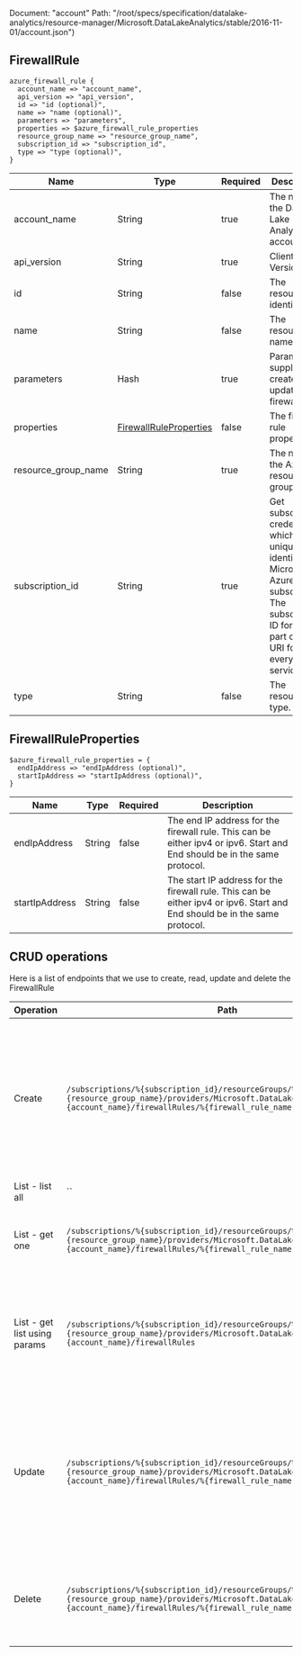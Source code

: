 Document: "account"
Path: "/root/specs/specification/datalake-analytics/resource-manager/Microsoft.DataLakeAnalytics/stable/2016-11-01/account.json")

## FirewallRule

```puppet
azure_firewall_rule {
  account_name => "account_name",
  api_version => "api_version",
  id => "id (optional)",
  name => "name (optional)",
  parameters => "parameters",
  properties => $azure_firewall_rule_properties
  resource_group_name => "resource_group_name",
  subscription_id => "subscription_id",
  type => "type (optional)",
}
```

| Name        | Type           | Required       | Description       |
| ------------- | ------------- | ------------- | ------------- |
|account_name | String | true | The name of the Data Lake Analytics account. |
|api_version | String | true | Client Api Version. |
|id | String | false | The resource identifier. |
|name | String | false | The resource name. |
|parameters | Hash | true | Parameters supplied to create or update the firewall rule. |
|properties | [FirewallRuleProperties](#firewallruleproperties) | false | The firewall rule properties. |
|resource_group_name | String | true | The name of the Azure resource group. |
|subscription_id | String | true | Get subscription credentials which uniquely identify Microsoft Azure subscription. The subscription ID forms part of the URI for every service call. |
|type | String | false | The resource type. |
        
## FirewallRuleProperties

```puppet
$azure_firewall_rule_properties = {
  endIpAddress => "endIpAddress (optional)",
  startIpAddress => "startIpAddress (optional)",
}
```

| Name        | Type           | Required       | Description       |
| ------------- | ------------- | ------------- | ------------- |
|endIpAddress | String | false | The end IP address for the firewall rule. This can be either ipv4 or ipv6. Start and End should be in the same protocol. |
|startIpAddress | String | false | The start IP address for the firewall rule. This can be either ipv4 or ipv6. Start and End should be in the same protocol. |



## CRUD operations

Here is a list of endpoints that we use to create, read, update and delete the FirewallRule

| Operation | Path | Verb | Description | OperationID |
| ------------- | ------------- | ------------- | ------------- | ------------- |
|Create|`/subscriptions/%{subscription_id}/resourceGroups/%{resource_group_name}/providers/Microsoft.DataLakeAnalytics/accounts/%{account_name}/firewallRules/%{firewall_rule_name}`|Put|Creates or updates the specified firewall rule. During update, the firewall rule with the specified name will be replaced with this new firewall rule.|FirewallRules_CreateOrUpdate|
|List - list all|``||||
|List - get one|`/subscriptions/%{subscription_id}/resourceGroups/%{resource_group_name}/providers/Microsoft.DataLakeAnalytics/accounts/%{account_name}/firewallRules/%{firewall_rule_name}`|Get|Gets the specified Data Lake Analytics firewall rule.|FirewallRules_Get|
|List - get list using params|`/subscriptions/%{subscription_id}/resourceGroups/%{resource_group_name}/providers/Microsoft.DataLakeAnalytics/accounts/%{account_name}/firewallRules`|Get|Lists the Data Lake Analytics firewall rules within the specified Data Lake Analytics account.|FirewallRules_ListByAccount|
|Update|`/subscriptions/%{subscription_id}/resourceGroups/%{resource_group_name}/providers/Microsoft.DataLakeAnalytics/accounts/%{account_name}/firewallRules/%{firewall_rule_name}`|Put|Creates or updates the specified firewall rule. During update, the firewall rule with the specified name will be replaced with this new firewall rule.|FirewallRules_CreateOrUpdate|
|Delete|`/subscriptions/%{subscription_id}/resourceGroups/%{resource_group_name}/providers/Microsoft.DataLakeAnalytics/accounts/%{account_name}/firewallRules/%{firewall_rule_name}`|Delete|Deletes the specified firewall rule from the specified Data Lake Analytics account|FirewallRules_Delete|
